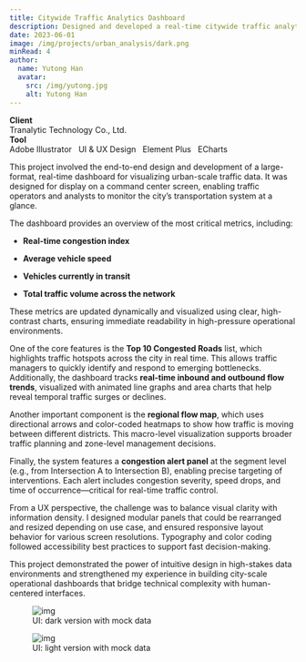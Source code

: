 ```yaml
---
title: Citywide Traffic Analytics Dashboard
description: Designed and developed a real-time citywide traffic analytics dashboard displaying congestion indexes, average speed, and flow trends, with interactive Top 10 road congestion lists and regional flow maps.
date: 2023-06-01
image: /img/projects/urban_analysis/dark.png
minRead: 4
author:
  name: Yutong Han
  avatar:
    src: /img/yutong.jpg
    alt: Yutong Han
---
```


<div class="grid grid-cols-2 gap-4 mb-8">
  <div class="bg-blue-50 rounded-lg p-4">
    <strong>Client</strong><br>
    Tranalytic Technology Co., Ltd.
  </div>
  <div class="bg-blue-50 rounded-lg p-4">
    <strong>Tool</strong><br>
    Adobe Illustrator  &nbsp;  UI & UX Design  &nbsp;  Element Plus  &nbsp;  ECharts
  </div>
</div>

This project involved the end-to-end design and development of a large-format, real-time dashboard for visualizing urban-scale traffic data. It was designed for display on a command center screen, enabling traffic operators and analysts to monitor the city’s transportation system at a glance.

The dashboard provides an overview of the most critical metrics, including:

- **Real-time congestion index**

- **Average vehicle speed**

- **Vehicles currently in transit**

- **Total traffic volume across the network**

These metrics are updated dynamically and visualized using clear, high-contrast charts, ensuring immediate readability in high-pressure operational environments.

One of the core features is the **Top 10 Congested Roads** list, which highlights traffic hotspots across the city in real time. This allows traffic managers to quickly identify and respond to emerging bottlenecks. Additionally, the dashboard tracks **real-time inbound and outbound flow trends**, visualized with animated line graphs and area charts that help reveal temporal traffic surges or declines.

Another important component is the **regional flow map**, which uses directional arrows and color-coded heatmaps to show how traffic is moving between different districts. This macro-level visualization supports broader traffic planning and zone-level management decisions.

Finally, the system features a **congestion alert panel** at the segment level (e.g., from Intersection A to Intersection B), enabling precise targeting of interventions. Each alert includes congestion severity, speed drops, and time of occurrence—critical for real-time traffic control.

From a UX perspective, the challenge was to balance visual clarity with information density. I designed modular panels that could be rearranged and resized depending on use case, and ensured responsive layout behavior for various screen resolutions. Typography and color coding followed accessibility best practices to support fast decision-making.

This project demonstrated the power of intuitive design in high-stakes data environments and strengthened my experience in building city-scale operational dashboards that bridge technical complexity with human-centered interfaces.

<figure class="blog-img-container">
  <img src="/img/projects/urban_analysis/dark.png" class="blog-img" alt="img" loading="lazy" />
  <figcaption class="blog-img-caption">UI: dark version with mock data</figcaption>
</figure>

<figure class="blog-img-container">
  <img src="/img/projects/urban_analysis/light.png" class="blog-img" alt="img" loading="lazy" />
  <figcaption class="blog-img-caption">UI: light version with mock data</figcaption>
</figure>
